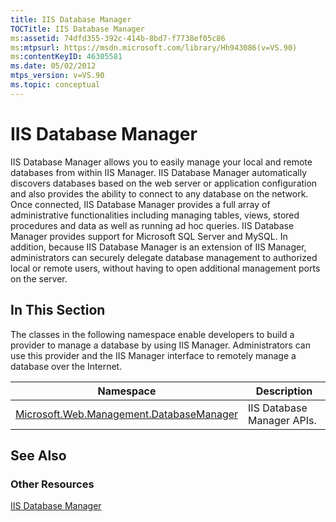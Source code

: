 ```yaml
---
title: IIS Database Manager
TOCTitle: IIS Database Manager
ms:assetid: 74dfd355-392c-414b-8bd7-f7738ef05c86
ms:mtpsurl: https://msdn.microsoft.com/library/Hh943086(v=VS.90)
ms:contentKeyID: 46305581
ms.date: 05/02/2012
mtps_version: v=VS.90
ms.topic: conceptual
---
```


# IIS Database Manager

IIS Database Manager allows you to easily manage your local and remote databases from within IIS Manager. IIS Database Manager automatically discovers databases based on the web server or application configuration and also provides the ability to connect to any database on the network. Once connected, IIS Database Manager provides a full array of administrative functionalities including managing tables, views, stored procedures and data as well as running ad hoc queries. IIS Database Manager provides support for Microsoft SQL Server and MySQL. In addition, because IIS Database Manager is an extension of IIS Manager, administrators can securely delegate database management to authorized local or remote users, without having to open additional management ports on the server.

## In This Section

The classes in the following namespace enable developers to build a provider to manage a database by using IIS Manager. Administrators can use this provider and the IIS Manager interface to remotely manage a database over the Internet.

|Namespace|Description|
|--- |--- |
|[Microsoft.Web.Management.DatabaseManager](microsoft-web-management-databasemanager-namespace.md)|IIS Database Manager APIs.|

## See Also

### Other Resources

[IIS Database Manager](https://go.microsoft.com/fwlink/?linkid=247900)